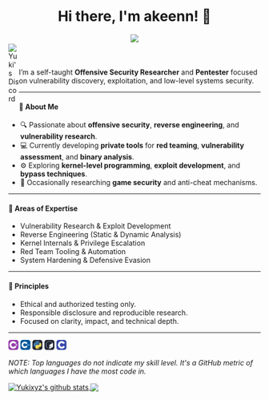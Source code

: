<div align="center">
  <h1>Hi there, I'm akeenn!</a> 👋</h1>
  <img src="ff45a8a42b20bd7ee2182c10692f5b72.gif" width="600" />
</div>

<a href="https://discord.gg/yukiwtf">
  <img align="left" alt="Yuki's Discord" width="21px" src="https://raw.githubusercontent.com/anuraghazra/anuraghazra/master/assets/discord-round.svg" />
</a>  

<br />
<br />

I’m a self-taught **Offensive Security Researcher** and **Pentester** focused on vulnerability discovery, exploitation, and low-level systems security.

---

#### 🧠 About Me
- 🔍 Passionate about **offensive security**, **reverse engineering**, and **vulnerability research**.  
- 💻 Currently developing **private tools** for **red teaming**, **vulnerability assessment**, and **binary analysis**.  
- ⚙️ Exploring **kernel-level programming**, **exploit development**, and **bypass techniques**.  
- 🧩 Occasionally researching **game security** and anti-cheat mechanisms.  

---

#### 🧰 Areas of Expertise
- Vulnerability Research & Exploit Development  
- Reverse Engineering (Static & Dynamic Analysis)  
- Kernel Internals & Privilege Escalation  
- Red Team Tooling & Automation  
- System Hardening & Defensive Evasion  

---

#### 📜 Principles
- Ethical and authorized testing only.  
- Responsible disclosure and reproducible research.  
- Focused on clarity, impact, and technical depth.  


---

<code><img height="20" src="https://github.com/tandpfun/skill-icons/blob/main/icons/CS.svg"></code>
<code><img height="20" src="https://github.com/tandpfun/skill-icons/blob/main/icons/CPP.svg"></code>
<code><img height="20" src="https://github.com/tandpfun/skill-icons/blob/main/icons/Python-Dark.svg"></code>
<code><img height="20" src="https://github.com/tandpfun/skill-icons/blob/main/icons/Bash-Dark.svg"></code>
<code><img height="20" src="https://github.com/tandpfun/skill-icons/blob/main/icons/C.svg"></code>

*NOTE: Top languages do not indicate my skill level. It's a GitHub metric of which languages I have the most code in.*

<a href="https://github.com/yukixyz/github-readme-stats">
  <img align="center" src="https://github-readme-stats.vercel.app/api?username=yukixyz&show_icons=true&include_all_commits=true&theme=material-palenight" alt="Yukixyz's github stats" />
</a>
<a href="https://github.com/yukixyz/github-readme-stats">
  <img align="center" src="https://github-readme-stats.vercel.app/api/top-langs/?username=yukixyz&layout=compact&theme=material-palenight" />
</a>
